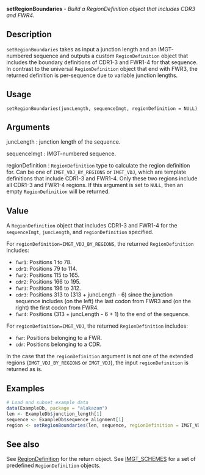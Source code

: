 **setRegionBoundaries** - *Build a RegionDefinition object that includes CDR3 and FWR4.*

Description
--------------------

`setRegionBoundaries` takes as input a junction length and an IMGT-numbered sequence
and outputs a custom `RegionDefinition` object that includes the boundary definitions of 
CDR1-3 and FWR1-4 for that sequence. In contrast to the universal `RegionDefinition` object 
that end with FWR3, the returned definition is per-sequence due to variable junction lengths.


Usage
--------------------
```
setRegionBoundaries(juncLength, sequenceImgt, regionDefinition = NULL)
```

Arguments
-------------------

juncLength
:   junction length of the sequence.

sequenceImgt
:   IMGT-numbered sequence.

regionDefinition
:   `RegionDefinition` type to calculate the region definition for. 
Can be one of `IMGT_VDJ_BY_REGIONS` or `IMGT_VDJ`,
which are template definitions that include CDR1-3 and FWR1-4. 
Only these two regions include all CDR1-3 and FWR1-4 regions.
If this argument is set to `NULL`, then an empty 
`RegionDefinition` will be returned.




Value
-------------------

A `RegionDefinition` object that includes CDR1-3 and FWR1-4 for the  
`sequenceImgt`, `juncLength`, and `regionDefinition` specified.

For `regionDefinition=IMGT_VDJ_BY_REGIONS`, the returned `RegionDefinition` 
includes:


+ `fwr1`:   Positions 1 to 78.
+ `cdr1`:   Positions 79 to 114.
+ `fwr2`:   Positions 115 to 165.
+ `cdr2`:   Positions 166 to 195.
+ `fwr3`:   Positions 196 to 312.
+ `cdr3`:   Positions 313 to (313 + juncLength - 6) since the junction 
sequence includes (on the left) the last codon from FWR3 and 
(on the right) the first codon from FWR4.  
+ `fwr4`:   Positions (313 + juncLength - 6 + 1) to the end of the sequence.


For `regionDefinition=IMGT_VDJ`, the returned `RegionDefinition` includes:


+ `fwr`:   Positions belonging to a FWR.
+ `cdr`:   Positions belonging to a CDR.


In the case that the `regionDefinition` argument is not one of the extended
regions (`IMGT_VDJ_BY_REGIONS` or `IMGT_VDJ`), the input 
`regionDefinition` is returned as is.



Examples
-------------------

```R
# Load and subset example data
data(ExampleDb, package = "alakazam")  
len <- ExampleDb$junction_length[1]
sequence <- ExampleDb$sequence_alignment[1]
region <- setRegionBoundaries(len, sequence, regionDefinition = IMGT_VDJ)

```



See also
-------------------

See [RegionDefinition](RegionDefinition-class.md) for the return object. 
See [IMGT_SCHEMES](IMGT_SCHEMES.md) for a set of predefined `RegionDefinition` objects.







